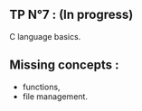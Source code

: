 ## TP N°7 : (In progress)
C language basics. 
## Missing concepts :
- functions,
- file management.
